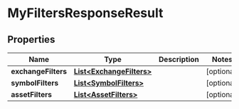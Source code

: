 

# MyFiltersResponseResult


## Properties

| Name | Type | Description | Notes |
|------------ | ------------- | ------------- | -------------|
|**exchangeFilters** | [**List&lt;ExchangeFilters&gt;**](ExchangeFilters.md) |  |  [optional] |
|**symbolFilters** | [**List&lt;SymbolFilters&gt;**](SymbolFilters.md) |  |  [optional] |
|**assetFilters** | [**List&lt;AssetFilters&gt;**](AssetFilters.md) |  |  [optional] |



